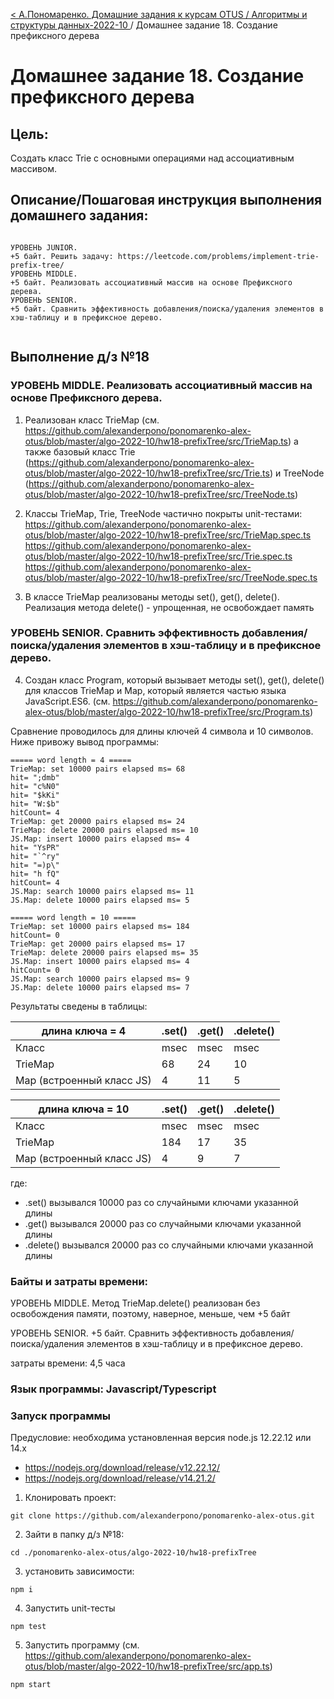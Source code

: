 [< А.Пономаренко. Домашние задания к курсам OTUS / Алгоритмы и структуры данных-2022-10 ](../README.md) / Домашнее задание 18. Создание префиксного дерева

# Домашнее задание 18. Создание префиксного дерева

## Цель:

Создать класс Trie с основными операциями над ассоциативным массивом.


## Описание/Пошаговая инструкция выполнения домашнего задания:

```

УРОВЕНЬ JUNIOR.
+5 байт. Решить задачу: https://leetcode.com/problems/implement-trie-prefix-tree/
УРОВЕНЬ MIDDLE.
+5 байт. Реализовать ассоциативный массив на основе Префиксного дерева.
УРОВЕНЬ SENIOR.
+5 байт. Сравнить эффективность добавления/поиска/удаления элементов в хэш-таблицу и в префиксное дерево.


```

## Выполнение д/з №18
### УРОВЕНЬ MIDDLE. Реализовать ассоциативный массив на основе Префиксного дерева.
1. Реализован класс TrieMap (см. https://github.com/alexanderpono/ponomarenko-alex-otus/blob/master/algo-2022-10/hw18-prefixTree/src/TrieMap.ts)
а также базовый класс Trie (https://github.com/alexanderpono/ponomarenko-alex-otus/blob/master/algo-2022-10/hw18-prefixTree/src/Trie.ts)
и TreeNode (https://github.com/alexanderpono/ponomarenko-alex-otus/blob/master/algo-2022-10/hw18-prefixTree/src/TreeNode.ts)

2. Классы TrieMap, Trie, TreeNode частично покрыты unit-тестами:
https://github.com/alexanderpono/ponomarenko-alex-otus/blob/master/algo-2022-10/hw18-prefixTree/src/TrieMap.spec.ts
https://github.com/alexanderpono/ponomarenko-alex-otus/blob/master/algo-2022-10/hw18-prefixTree/src/Trie.spec.ts
https://github.com/alexanderpono/ponomarenko-alex-otus/blob/master/algo-2022-10/hw18-prefixTree/src/TreeNode.spec.ts

3. В классе TrieMap реализованы методы set(), get(), delete().
Реализация метода delete() - упрощенная, не освобождает память

### УРОВЕНЬ SENIOR. Сравнить эффективность добавления/поиска/удаления элементов в хэш-таблицу и в префиксное дерево.

4. Создан класс Program, который вызывает методы set(), get(), delete() для
классов TrieMap и Map, который является частью языка JavaScript.ES6.
(см. https://github.com/alexanderpono/ponomarenko-alex-otus/blob/master/algo-2022-10/hw18-prefixTree/src/Program.ts)


Сравнение проводилось для длины ключей 4 символа и 10 символов. Ниже привожу вывод программы:

```
===== word length = 4 =====
TrieMap: set 10000 pairs elapsed ms= 68
hit= ";dmb"
hit= "c%N0"
hit= "$kKi"
hit= "W:$b"
hitCount= 4
TrieMap: get 20000 pairs elapsed ms= 24
TrieMap: delete 20000 pairs elapsed ms= 10
JS.Map: insert 10000 pairs elapsed ms= 4
hit= "YsPR"
hit= "`^ry"
hit= "=)p\"
hit= "h fQ"
hitCount= 4
JS.Map: search 10000 pairs elapsed ms= 11
JS.Map: delete 10000 pairs elapsed ms= 5

===== word length = 10 =====
TrieMap: set 10000 pairs elapsed ms= 184
hitCount= 0
TrieMap: get 20000 pairs elapsed ms= 17
TrieMap: delete 20000 pairs elapsed ms= 35
JS.Map: insert 10000 pairs elapsed ms= 4
hitCount= 0
JS.Map: search 10000 pairs elapsed ms= 9
JS.Map: delete 10000 pairs elapsed ms= 7

```

Результаты сведены в таблицы:

длина ключа = 4 | .set() | .get() | .delete()
--- | --- | --- | ---
Класс | msec | msec | msec
TrieMap | 68 | 24 | 10
Map (встроенный класс JS) | 4 | 11 | 5

длина ключа = 10 | .set() | .get() | .delete()
--- | --- | --- | ---
Класс | msec | msec | msec
TrieMap | 184 | 17 | 35
Map (встроенный класс JS) | 4 | 9 | 7

где:

* .set() вызывался 10000 раз со случайными ключами указанной длины
* .get() вызывался 20000 раз со случайными ключами указанной длины
* .delete() вызывался 20000 раз со случайными ключами указанной длины

### Байты и затраты времени:
УРОВЕНЬ MIDDLE.
Метод TrieMap.delete() реализован без освобождения памяти, поэтому, наверное, меньше, чем +5 байт


УРОВЕНЬ SENIOR.
+5 байт. Сравнить эффективность добавления/поиска/удаления элементов в хэш-таблицу и в префиксное дерево.

затраты времени: 4,5 часа

### Язык программы: Javascript/Typescript

### Запуск программы
Предусловие: необходима установленная версия node.js 12.22.12 или 14.x
- https://nodejs.org/download/release/v12.22.12/
- https://nodejs.org/download/release/v14.21.2/

1. Клонировать проект: 
```
git clone https://github.com/alexanderpono/ponomarenko-alex-otus.git
```

2. Зайти в папку д/з №18: 
```
cd ./ponomarenko-alex-otus/algo-2022-10/hw18-prefixTree 
```

3. установить зависимости:  
```
npm i
```

4. Запустить unit-тесты
```
npm test
```

5. Запустить программу (см. https://github.com/alexanderpono/ponomarenko-alex-otus/blob/master/algo-2022-10/hw18-prefixTree/src/app.ts)
```
npm start
```


